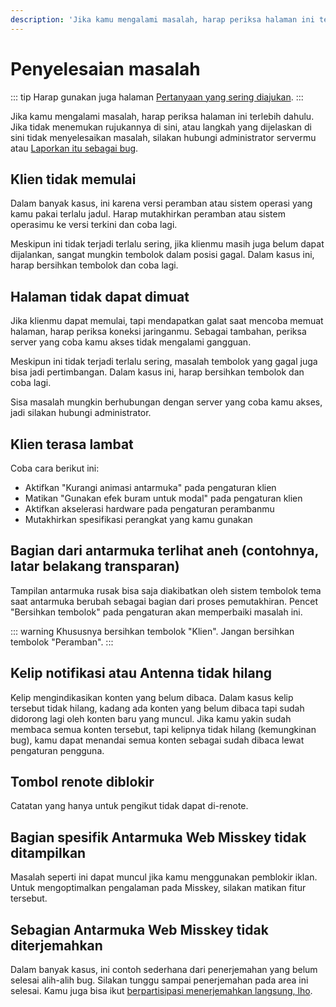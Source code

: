 ```yaml
---
description: 'Jika kamu mengalami masalah, harap periksa halaman ini terlebih dahulu.'
---
```


# Penyelesaian masalah
::: tip
Harap gunakan juga halaman [Pertanyaan yang sering diajukan](./faq.md).
:::

Jika kamu mengalami masalah, harap periksa halaman ini terlebih dahulu. Jika tidak menemukan rujukannya di sini, atau langkah yang dijelaskan di sini tidak menyelesaikan masalah, silakan hubungi administrator servermu atau [Laporkan itu sebagai bug](./report-issue).

## Klien tidak memulai
Dalam banyak kasus, ini karena versi peramban atau sistem operasi yang kamu pakai terlalu jadul. Harap mutakhirkan peramban atau sistem operasimu ke versi terkini dan coba lagi.

Meskipun ini tidak terjadi terlalu sering, jika klienmu masih juga belum dapat dijalankan, sangat mungkin tembolok dalam posisi gagal. Dalam kasus ini, harap bersihkan tembolok dan coba lagi.

## Halaman tidak dapat dimuat
Jika klienmu dapat memulai, tapi mendapatkan galat saat mencoba memuat halaman, harap periksa koneksi jaringanmu. Sebagai tambahan, periksa server yang coba kamu akses tidak mengalami gangguan.

Meskipun ini tidak terjadi terlalu sering, masalah tembolok yang gagal juga bisa jadi pertimbangan. Dalam kasus ini, harap bersihkan tembolok dan coba lagi.

Sisa masalah mungkin berhubungan dengan server yang coba kamu akses, jadi silakan hubungi administrator.

## Klien terasa lambat
Coba cara berikut ini:

- Aktifkan "Kurangi animasi antarmuka" pada pengaturan klien
- Matikan "Gunakan efek buram untuk modal" pada pengaturan klien
- Aktifkan akselerasi hardware pada pengaturan perambanmu
- Mutakhirkan spesifikasi perangkat yang kamu gunakan

## Bagian dari antarmuka terlihat aneh (contohnya, latar belakang transparan)
Tampilan antarmuka rusak bisa saja diakibatkan oleh sistem tembolok tema saat antarmuka berubah sebagai bagian dari proses pemutakhiran. Pencet "Bersihkan tembolok" pada pengaturan akan memperbaiki masalah ini.

::: warning
Khususnya bersihkan tembolok "Klien". Jangan bersihkan tembolok "Peramban".
:::

## Kelip notifikasi atau Antenna tidak hilang
Kelip mengindikasikan konten yang belum dibaca. Dalam kasus kelip tersebut tidak hilang, kadang ada konten yang belum dibaca tapi sudah didorong lagi oleh konten baru yang muncul. Jika kamu yakin sudah membaca semua konten tersebut, tapi kelipnya tidak hilang (kemungkinan bug), kamu dapat menandai semua konten sebagai sudah dibaca lewat pengaturan pengguna.

## Tombol renote diblokir
Catatan yang hanya untuk pengikut tidak dapat di-renote.

## Bagian spesifik Antarmuka Web Misskey tidak ditampilkan
Masalah seperti ini dapat muncul jika kamu menggunakan pemblokir iklan. Untuk mengoptimalkan pengalaman pada Misskey, silakan matikan fitur tersebut.

## Sebagian Antarmuka Web Misskey tidak diterjemahkan
Dalam banyak kasus, ini contoh sederhana dari penerjemahan yang belum selesai alih-alih bug. Silakan tunggu sampai penerjemahan pada area ini selesai. Kamu juga bisa ikut [berpartisipasi menerjemahkan langsung, lho](./misskey).
